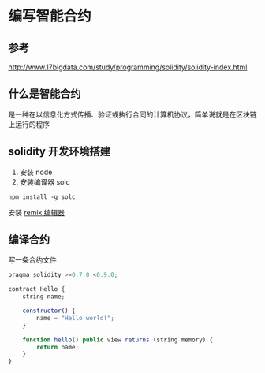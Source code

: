 # 编写智能合约

## 参考

http://www.17bigdata.com/study/programming/solidity/solidity-index.html

## 什么是智能合约

是一种在以信息化方式传播、验证或执行合同的计算机协议，简单说就是在区块链上运行的程序

## solidity 开发环境搭建

1. 安装 node
2. 安装编译器 solc

```shell
npm install -g solc
```

安装 [remix 编辑器](https://github.com/ethereum/remix-desktop/releases)

## 编译合约

写一条合约文件

```js
pragma solidity >=0.7.0 <0.9.0;

contract Hello {
    string name;

    constructor() {
        name = "Hello world!";
    }

    function hello() public view returns (string memory) {
        return name;
    }
}
```
